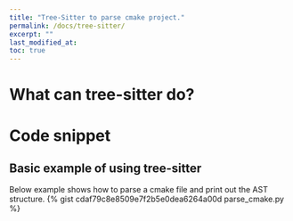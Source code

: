 ```yaml
---
title: "Tree-Sitter to parse cmake project."
permalink: /docs/tree-sitter/
excerpt: ""
last_modified_at: 
toc: true
---
```

# What can tree-sitter do?

# Code snippet
## Basic example of using tree-sitter
Below example shows how to parse a cmake file and print out the AST structure.
{% gist cdaf79c8e8509e7f2b5e0dea6264a00d parse_cmake.py %}
